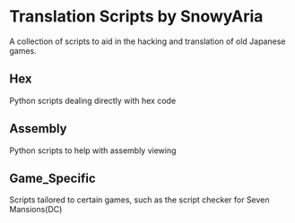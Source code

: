 # Translation Scripts by SnowyAria

A collection of scripts to aid in the hacking and translation of old Japanese games.

## Hex
Python scripts dealing directly with hex code

## Assembly
Python scripts to help with assembly viewing

## Game_Specific
Scripts tailored to certain games, such as the script checker for Seven Mansions(DC)
